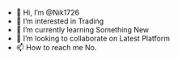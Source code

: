 - 👋 Hi, I’m @Nik1726
- 👀 I’m interested in Trading 
- 🌱 I’m currently learning Something New
- 💞️ I’m looking to collaborate on Latest Platform 
- 📫 How to reach me No.

<!---
Nik1726/Nik1726 is a ✨ special ✨ repository because its `README.md` (this file) appears on your GitHub profile.
You can click the Preview link to take a look at your changes.
--->
